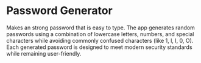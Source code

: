 # Password Generator

Makes an strong password that is easy to type. The app generates random passwords using a combination of lowercase letters, numbers, and special characters while avoiding commonly confused characters (like 1, l, I, 0, O). Each generated password is designed to meet modern security standards while remaining user-friendly.
